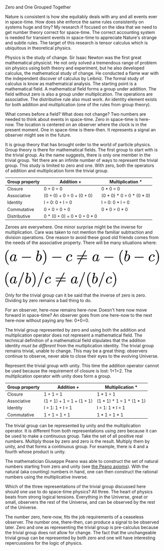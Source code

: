 Zero and One Grouped Together

Nature is consistent is how she equitably deals with any and all events ever in
space-time. How does she enforce the same rules consistently on systems huge
and tiny? My research if focused on the idea that we need to get number theory
correct for space-time. The correct accounting system is needed for transient
events in space-time to appreciate Nature's strange and subtle rules. The
target of this research is tensor calculus which is ubiquitous in theoretical 
physics.

Physics is the study of change. Sir Isaac Newton was the first great
mathematical physicist. He not only solved a tremendous range of problem sin
physics using both theory and experiment, but he also developed calculus, the
mathematical study of change. He conducted a flame war with the independent
discover of calculus by Leibniz. The formal study of calculus is know as
mathematical analysis. The starting point is a mathematical field. A
mathematical field forms a group under addition. The field without zero is also
a group under multiplication. The operations are associative. The distributive
rule also must work. An identity element exists for both addition and
multiplication (one of the rules from group theory).

What comes before a field? What does not change? Two numbers are needed to
think about events in space-time. Zero in space-time is here-now. The location
is centered on an observer where the clock is in the present moment. One in
space-time is there-then. It represents a signal an observer might see in the
future.

It is group theory that has brought order to the world of particle physics.
Group theory is there for mathematical fields. The first group to start with is
the trivial group. As the name suggests, there is only one member in the
trivial group. Yet there are an infinite number of ways to represent the
trivial group. This study is limited to zero and one. With zero, both the
operators of addition and multiplication form the trivial group.

Group property | Addition + | Multiplication *
---- | ----- | ------
Closure | 0 + 0 = 0 | 0 * 0 = 0
Associative | (0 + 0) + 0 = 0 + (0 + 0) | (0 * 0) * 0 = 0 * (0 * 0) 
Identity | I = 0: 0 + I = 0 | I = 0: 0 * I = 0
Commutative | 0 + 0 = 0 + 0 | 0 * 0 = 0 * 0
Distributive | 0 * (0 + 0) = 0 * 0 + 0 * 0

Zeroes are everywhere. One minor surprise might be the inverse for
multiplication. Care was taken to not mention the familiar subtraction and
division operations. One reason to avoid these good old friends comes from the
needs of the associative property. There will be many situations where:

![](associative_law_problems.png)

Only for the trivial group can it be said that the inverse of zero is zero.
Dividing by zero remains a bad thing to do.

For an observer, here-now remains here-now. Doesn't here now move forward in
space-time? An observer goes from one here-now to the next here-now without
paying any fee: 0+0=0.

The trivial group represented by zero and using both the addition and
multiplication operator does not represent a mathematical field. The technical
definition of a mathematical field stipulates that the addition identity _must
be different_ from the multiplication identity. The trivial group remains
trivial, unable to change. This may be a great thing: observers continue to
observe, never able to close their eyes to the evolving Universe.

Represent the trivial group with unity. This time the addition operator cannot
be used because the requirement of closure is lost: 1+1=2. The multiplication
operator with unity does form a group.

Group property | Addition + | Multiplication *
---- | ----- | ------
Closure | 1 + 1 = 1 | 1 * 1 = 1
Associative | (1 + 1) + 1 = 1 + (1 + 1) | (1 * 1) * 1 = 1 * (1 * 1) 
Identity | I = 1: 1 + I = 1 | I = 1: 1 * I = 1
Commutative | 1 + 1 = 1 + 1 | 1 * 1 = 1 * 1

The trivial group can be represented by unity and the multiplication operator.
It is different from both representations using zero because it can be used to
make a continuous group. Take the set of all positive real numbers. Multiply
those by zero and zero is the result. Multiply them by unity, and that forms a
continuous group. For example, there is 4 and a fourth whose product is unity.

The mathematician Giuseppe Peano was able to construct the set of natural numbers
starting from zero and unity (see [the Peano axioms](https://en.wikipedia.org/wiki/Peano_axioms)).
With the natural (aka counting) numbers in hand, one can then construct the
rational numbers using the multiplicative inverse.

Which of the three representations of the trivial group discussed here should one use to do
space-time physics? All three. The heart of physics beats from strong logical
tensions. Everything in the Universe, great or small, observers the rest of the
Universe, and can be observed by the rest of the Universe.

The number zero, here-now, fits the job requirements of a ceaseless observer.
The number one, there-then, can produce a signal to be observed later. Zero and
one as representing the trivial group is pre-calculus because the trivial group
does not allow for change. The fact that the unchangeable trivial group can be
represented by both zero and one will have interesting repercussions for the
logic of physics.

